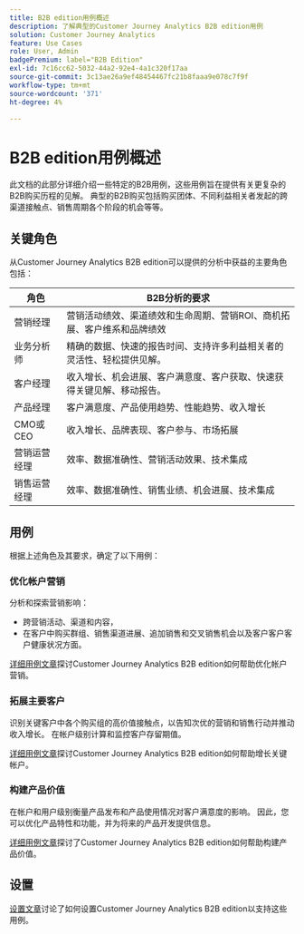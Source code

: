 ```yaml
---
title: B2B edition用例概述
description: 了解典型的Customer Journey Analytics B2B edition用例
solution: Customer Journey Analytics
feature: Use Cases
role: User, Admin
badgePremium: label="B2B Edition"
exl-id: 7c16cc62-5032-44a2-92e4-4a1c320f17aa
source-git-commit: 3c13ae26a9ef48454467fc21b8faaa9e078c7f9f
workflow-type: tm+mt
source-wordcount: '371'
ht-degree: 4%

---
```


# B2B edition用例概述

此文档的此部分详细介绍一些特定的B2B用例，这些用例旨在提供有关更复杂的B2B购买历程的见解。 典型的B2B购买包括购买团体、不同利益相关者发起的跨渠道接触点、销售周期各个阶段的机会等等。


## 关键角色

从Customer Journey Analytics B2B edition可以提供的分析中获益的主要角色包括：

| 角色 | B2B分析的要求 |
|---|---|
| 营销经理 | 营销活动绩效、渠道绩效和生命周期、营销ROI、商机拓展、客户维系和品牌绩效 |
| 业务分析师 | 精确的数据、快速的报告时间、支持许多利益相关者的灵活性、轻松提供见解。 |
| 客户经理 | 收入增长、机会进展、客户满意度、客户获取、快速获得关键见解、移动报告。 |
| 产品经理 | 客户满意度、产品使用趋势、性能趋势、收入增长 |
| CMO或CEO | 收入增长、品牌表现、客户参与、市场拓展 |
| 营销运营经理 | 效率、数据准确性、营销活动效果、技术集成 |
| 销售运营经理 | 效率、数据准确性、销售业绩、机会进展、技术集成 |


## 用例

根据上述角色及其要求，确定了以下用例：

### 优化帐户营销

分析和探索营销影响：

- 跨营销活动、渠道和内容，
- 在客户中购买群组、销售渠道进展、追加销售和交叉销售机会以及客户客户客户健康状况方面。

[详细用例文章](optimize-account-marketing.md)探讨Customer Journey Analytics B2B edition如何帮助优化帐户营销。

### 拓展主要客户

识别关键客户中各个购买组的高价值接触点，以告知次优的营销和销售行动并推动收入增长。 在帐户级别计算和监控客户存留期值。

[详细用例文章](grow-key-accounts.md)探讨Customer Journey Analytics B2B edition如何帮助增长关键帐户。

### 构建产品价值

在帐户和用户级别衡量产品发布和产品使用情况对客户满意度的影响。 因此，您可以优化产品特性和功能，并为将来的产品开发提供信息。

[详细用例文章](build-product-value.md)探讨了Customer Journey Analytics B2B edition如何帮助构建产品价值。


## 设置

[设置文章](setup.md)讨论了如何设置Customer Journey Analytics B2B edition以支持这些用例。
